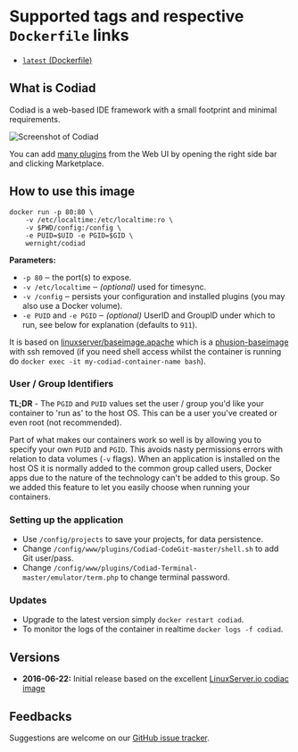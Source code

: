# Supported tags and respective `Dockerfile` links

  * [`latest` (Dockerfile)](https://github.com/wernight/docker-codiad/blob/master/Dockerfile)


## What is Codiad

Codiad is a web-based IDE framework with a small footprint and minimal requirements.

![Screenshot of Codiad](https://github.com/wernight/docker-codiad/raw/master/docs/screenshot.png)

You can add [many plugins](http://market.codiad.com/) from the Web UI by opening the right side bar and clicking Marketplace.


## How to use this image

```
docker run -p 80:80 \
    -v /etc/localtime:/etc/localtime:ro \
    -v $PWD/config:/config \
    -e PUID=$UID -e PGID=$GID \
    wernight/codiad
```

**Parameters:**

* `-p 80` ‒ the port(s) to expose.
* `-v /etc/localtime` ‒ *(optional)* used for timesync.
* `-v /config` ‒ persists your configuration and installed plugins (you may also use a Docker volume).
* `-e PUID` and `-e PGID` ‒ *(optional)* UserID and GroupID under which to run, see below for explanation (defaults to `911`).

It is based on [linuxserver/baseimage.apache](https://hub.docker.com/r/linuxserver/baseimage.apache/) which is a [phusion-baseimage](https://github.com/phusion/baseimage-docker) with ssh removed (if you need shell access whilst the container is running do `docker exec -it my-codiad-container-name bash`).


### User / Group Identifiers

**TL;DR** - The `PGID` and `PUID` values set the user / group you'd like your container to 'run as' to the host OS. This can be a user you've created or even root (not recommended).

Part of what makes our containers work so well is by allowing you to specify your own `PUID` and `PGID`. This avoids nasty permissions errors with relation to data volumes (`-v` flags). When an application is installed on the host OS it is normally added to the common group called users, Docker apps due to the nature of the technology can't be added to this group. So we added this feature to let you easily choose when running your containers.

### Setting up the application 

  * Use `/config/projects` to save your projects, for data persistence.
  * Change `/config/www/plugins/Codiad-CodeGit-master/shell.sh` to add Git user/pass.
  * Change `/config/www/plugins/Codiad-Terminal-master/emulator/term.php` to change terminal password.


### Updates

  * Upgrade to the latest version simply `docker restart codiad`.
  * To monitor the logs of the container in realtime `docker logs -f codiad`.


## Versions

  - **2016-06-22:** Initial release based on the excellent [LinuxServer.io codiac image](https://github.com/linuxserver/docker-codiad)


## Feedbacks

Suggestions are welcome on our [GitHub issue tracker](https://github.com/wernight/docker-codiad/issues).
